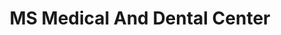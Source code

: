 ---
title: "MS Medical And Dental Center"
url: /karachi/ms-medical-and-dental-center/
shop: medical supply
---